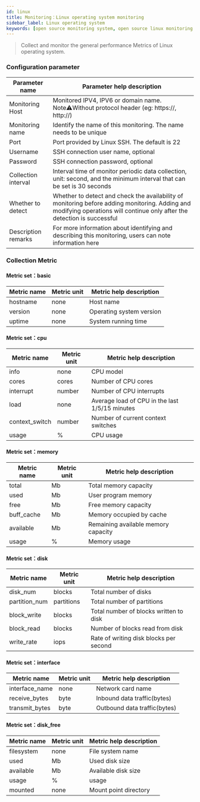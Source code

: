 ```yaml
---
id: linux  
title: Monitoring：Linux operating system monitoring       
sidebar_label: Linux operating system       
keywords: [open source monitoring system, open source linux monitoring system, monitoring linux metrics]
---
```


> Collect and monitor the general performance Metrics of Linux operating system.

### Configuration parameter

| Parameter name      | Parameter help description |
| ----------- | ----------- |
| Monitoring Host     | Monitored IPV4, IPV6 or domain name. Note⚠️Without protocol header (eg: https://, http://) |
| Monitoring name     | Identify the name of this monitoring. The name needs to be unique |
| Port        | Port provided by Linux SSH. The default is 22 |
| Username      | SSH connection user name, optional |
| Password       | SSH connection password, optional |
| Collection interval   | Interval time of monitor periodic data collection, unit: second, and the minimum interval that can be set is 30 seconds |
| Whether to detect    | Whether to detect and check the availability of monitoring before adding monitoring. Adding and modifying operations will continue only after the detection is successful |
| Description remarks    | For more information about identifying and describing this monitoring, users can note information here |

### Collection Metric

#### Metric set：basic

| Metric name      | Metric unit | Metric help description |
| ----------- | ----------- | ----------- |
| hostname        | none | Host name |
| version         | none | Operating system version |
| uptime          | none | System running time |

#### Metric set：cpu

| Metric name      | Metric unit | Metric help description |
| ----------- | ----------- | ----------- |
| info           | none | CPU model |
| cores          | cores | Number of CPU cores |
| interrupt      | number | Number of CPU interrupts |
| load           | none | Average load of CPU in the last 1/5/15 minutes |
| context_switch | number | Number of current context switches |
| usage          | %  | CPU usage |  


#### Metric set：memory

| Metric name      | Metric unit | Metric help description |
| ----------- | ----------- | ----------- |
| total         | Mb | Total memory capacity |
| used          | Mb | User program memory |
| free          | Mb | Free memory capacity |
| buff_cache    | Mb | Memory occupied by cache |  
| available     | Mb | Remaining available memory capacity |   
| usage          | %  | Memory usage |  

#### Metric set：disk

| Metric name      | Metric unit | Metric help description |
| ----------- | ----------- | ----------- |
| disk_num       | blocks | Total number of disks |
| partition_num  | partitions | Total number of partitions |
| block_write    | blocks | Total number of blocks written to disk |
| block_read     | blocks | Number of blocks read from disk |  
| write_rate     | iops | Rate of writing disk blocks per second |   

#### Metric set：interface

| Metric name      | Metric unit | Metric help description |
| ----------- | ----------- | ----------- |
| interface_name         | none | Network card name |
| receive_bytes          | byte | Inbound data traffic(bytes)  |
| transmit_bytes         | byte | Outbound data traffic(bytes)  |

#### Metric set：disk_free

| Metric name      | Metric unit | Metric help description |
| ----------- | ----------- | ----------- |
| filesystem     | none  | File system name |
| used           | Mb  | Used disk size |
| available      | Mb  | Available disk size |
| usage          | %   | usage |  
| mounted        | none  | Mount point directory |   
